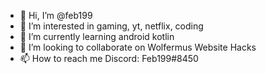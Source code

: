 - 👋 Hi, I’m @feb199
- 👀 I’m interested in gaming, yt, netflix, coding
- 🌱 I’m currently learning android kotlin
- 💞️ I’m looking to collaborate on Wolfermus Website Hacks
- 📫 How to reach me Discord: Feb199#8450

<!---
feb199/feb199 is a ✨ special ✨ repository because its `README.md` (this file) appears on your GitHub profile.
You can click the Preview link to take a look at your changes.
--->
